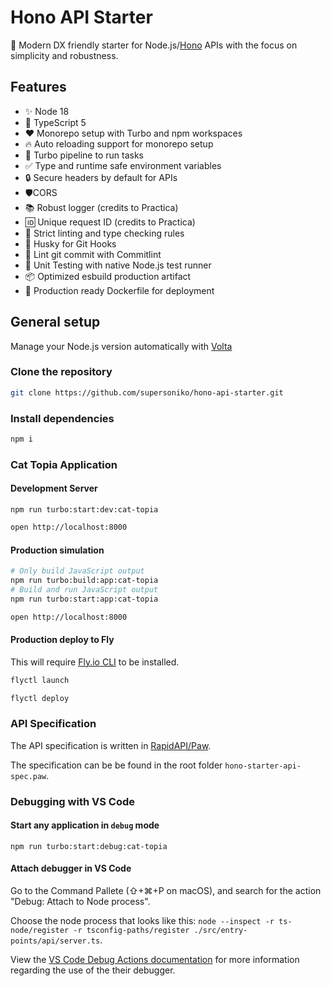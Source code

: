 # Hono API Starter

🚀 Modern DX friendly starter for Node.js/[Hono](https://github.com/honojs/hono) APIs with the focus on simplicity and robustness.

## Features

- ✨ Node 18
- 🔹 TypeScript 5
- ❤️ Monorepo setup with Turbo and npm workspaces
- 🔥 Auto reloading support for monorepo setup
- 🚀 Turbo pipeline to run tasks
- ✅ Type and runtime safe environment variables
- 🔒 Secure headers by default for APIs
- 🛡️CORS
- 📚 Robust logger (credits to Practica)
- 🆔 Unique request ID (credits to Practica)
- 🚫 Strict linting and type checking rules
- 🐶 Husky for Git Hooks
- 📔 Lint git commit with Commitlint
- 🦺 Unit Testing with native Node.js test runner
- 📦 Optimized esbuild production artifact
- 🐳 Production ready Dockerfile for deployment

## General setup

Manage your Node.js version automatically with [Volta](https://volta.sh)

### Clone the repository

```bash
git clone https://github.com/supersoniko/hono-api-starter.git
```

### Install dependencies

```bash
npm i
```

### Cat Topia Application

#### Development Server

```
npm run turbo:start:dev:cat-topia
```

```bash
open http://localhost:8000
```

#### Production simulation

```bash
# Only build JavaScript output
npm run turbo:build:app:cat-topia
# Build and run JavaScript output
npm run turbo:start:app:cat-topia
```

```bash
open http://localhost:8000
```

#### Production deploy to Fly

This will require [Fly.io CLI](https://fly.io/docs/hands-on/install-flyctl/) to be installed.

```bash
flyctl launch
```

```bash
flyctl deploy
```

### API Specification

The API specification is written in [RapidAPI/Paw](https://paw.cloud/).

The specification can be be found in the root folder `hono-starter-api-spec.paw`.

### Debugging with VS Code

#### Start any application in `debug` mode

```
npm run turbo:start:debug:cat-topia
```

#### Attach debugger in VS Code

Go to the Command Pallete (⇧+⌘+P on macOS), and search for the action "Debug: Attach to Node process".

Choose the node process that looks like this: `node --inspect -r ts-node/register -r tsconfig-paths/register ./src/entry-points/api/server.ts`.

View the [VS Code Debug Actions documentation](https://code.visualstudio.com/Docs/editor/debugging#_debug-actions) for more information regarding the use of the their debugger.

